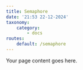 ```yaml
---
title: Semaphore
date: '21:53 22-12-2024'
taxonomy:
    category:
        - docs
routes:
    default: /semaphore
---
```


Your page content goes here.